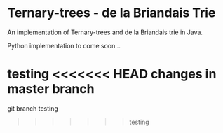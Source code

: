 # Ternary-trees - de la Briandais Trie

An implementation of Ternary-trees and de la Briandais trie in Java.

Python implementation to come soon...

testing
<<<<<<< HEAD
changes in master branch
=======
git branch testing
>>>>>>> testing
